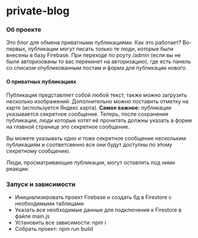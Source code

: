 # private-blog

### Об проекте
Это блог для обмена приватными публикациями. Как это работает? Во-первых, публикации могут писать только те люди, которые были внесены в базу Firebase. При переходе по роуту /admin (если вы не были авторизованы то вас перекинет на авторизацию), где есть панель со списком опубликованным постам и форма для публикации нового.

#### О приватных публикациях
Публикация представляет собой любой текст, также можно загрузить несколько изображений. Дополнительно можно поставить отметку на карте (используется Яндекс карта). <strong>Самое важное:</strong> публикации указывается секретное сообщение. Теперь, после сохранения публикации, люди которые хотят её прочитать должны указать в форме на главной странице это секретное сообщение.

Вы можете указывать одно и тоже секретное сообщение нескольким публикациям и соответсвенно все они будут доступны по этому секретному сообщению.

Люди, просматривающие публикации, могут оставлять под ними реакции.

### Запуск и зависимости
- Инициализировать проект Firebase и создать бд в Firestore с необходимыми таблицами
- Указать все необходимые данные для подключения к Firestore в файле main.js
- Установить все зависимости: npm i
- Собрать проект: npm run build